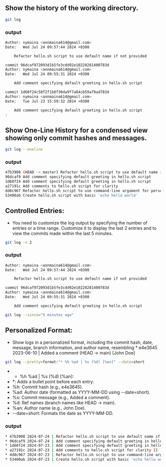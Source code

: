 ## Show the history of the working directory.
```bash
git log
```
### output
```bash
Author: nymaina <annmaina614@gmail.com>
Date:   Wed Jul 24 09:57:44 2024 +0300

    Refactor hello.sh script to use default name if not provided

commit 96dcaf972093d1b5fe3cdd92e10228281400783d
Author: nymaina <annmaina614@gmail.com>
Date:   Wed Jul 24 09:55:31 2024 +0300

    Add comment specifying default greeting in hello.sh script

commit 1d60f24c58f2f1b8f30da9f7a84cb59a79ad783d
Author: nymaina <annmaina614@gmail.com>
Date:   Tue Jul 23 15:59:32 2024 +0300

    Add comment specifying default greeting in hello.sh script
:
```
## Show One-Line History for a condensed view showing only commit hashes and messages.
```bash
git log --oneline
```
### output
```bash
47b3908 (HEAD -> master) Refactor hello.sh script to use default name if not provided
96dcaf9 Add comment specifying default greeting in hello.sh script
1d60f24 Add comment specifying default greeting in hello.sh script
a27191c Add comments to hello.sh script for clarity
dd8c967 Refactor hello.sh script to use command-line argument for personalized greeting
53400ab Create hello.sh script with basic 'echo hello world'
```
## Controlled Entries:
-   You need to customize the log output by specifying the number of entries or a time range. Customize it to display the last 2 entries and to view the commits made within the last 5 minutes.
```bash
git log -n 2
```
### output
```bash
Author: nymaina <annmaina614@gmail.com>
Date:   Wed Jul 24 09:57:44 2024 +0300

    Refactor hello.sh script to use default name if not provided

commit 96dcaf972093d1b5fe3cdd92e10228281400783d
Author: nymaina <annmaina614@gmail.com>
Date:   Wed Jul 24 09:55:31 2024 +0300

    Add comment specifying default greeting in hello.sh script
```
```bash
git log --since="5 minutes ago"
```
## Personalized Format:
-  Show logs in a personalized format, including the commit hash, date, message, branch information, and author name, resembling * e4e3645 2023-06-10 | Added a comment (HEAD -> main) [John Doe]
```bash
git log --pretty=format:"* %h %ad | %s (%d) [%an]" --date=short
```
- * %h %ad | %s (%d) [%an]:
- *: Adds a bullet point before each entry.
- %h: Commit hash (e.g., e4e3645).
- %ad: Author date (formatted as YYYY-MM-DD using --date=short).
- %s: Commit message (e.g., Added a comment).
- %d: Ref names (branch names like HEAD -> main).
- %an: Author name (e.g., John Doe).
- --date=short: Formats the date as YYYY-MM-DD.
 ### output
 ```bash
 * 47b3908 2024-07-24 | Refactor hello.sh script to use default name if not provided ( (HEAD -> master)) [nymaina]
* 96dcaf9 2024-07-24 | Add comment specifying default greeting in hello.sh script () [nymaina]
* 1d60f24 2024-07-23 | Add comment specifying default greeting in hello.sh script () [nymaina]
* a27191c 2024-07-23 | Add comments to hello.sh script for clarity () [nymaina]
* dd8c967 2024-07-23 | Refactor hello.sh script to use command-line argument for personalized greeting () [nymaina]
* 53400ab 2024-07-23 | Create hello.sh script with basic 'echo hello world' () [nymaina]
```